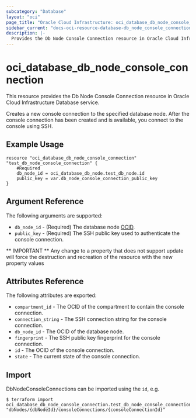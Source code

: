 ```yaml
---
subcategory: "Database"
layout: "oci"
page_title: "Oracle Cloud Infrastructure: oci_database_db_node_console_connection"
sidebar_current: "docs-oci-resource-database-db_node_console_connection"
description: |-
  Provides the Db Node Console Connection resource in Oracle Cloud Infrastructure Database service
---
```


# oci_database_db_node_console_connection
This resource provides the Db Node Console Connection resource in Oracle Cloud Infrastructure Database service.

Creates a new console connection to the specified database node.
After the console connection has been created and is available,
you connect to the console using SSH.


## Example Usage

```hcl
resource "oci_database_db_node_console_connection" "test_db_node_console_connection" {
	#Required
	db_node_id = oci_database_db_node.test_db_node.id
	public_key = var.db_node_console_connection_public_key
}
```

## Argument Reference

The following arguments are supported:

* `db_node_id` - (Required) The database node [OCID](https://docs.cloud.oracle.com/iaas/Content/General/Concepts/identifiers.htm).
* `public_key` - (Required) The SSH public key used to authenticate the console connection.


** IMPORTANT **
Any change to a property that does not support update will force the destruction and recreation of the resource with the new property values

## Attributes Reference

The following attributes are exported:

* `compartment_id` - The OCID of the compartment to contain the console connection.
* `connection_string` - The SSH connection string for the console connection.
* `db_node_id` - The OCID of the database node.
* `fingerprint` - The SSH public key fingerprint for the console connection.
* `id` - The OCID of the console connection.
* `state` - The current state of the console connection.

## Import

DbNodeConsoleConnections can be imported using the `id`, e.g.

```
$ terraform import oci_database_db_node_console_connection.test_db_node_console_connection "dbNodes/{dbNodeId}/consoleConnections/{consoleConnectionId}" 
```

